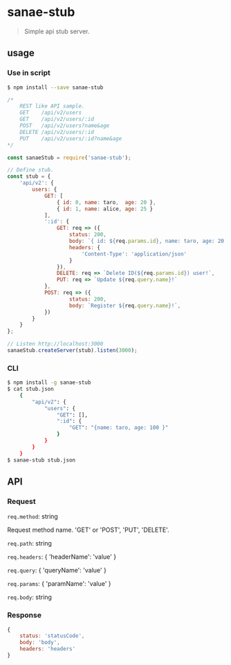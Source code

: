 sanae-stub
====

> Simple api stub server.

usage
----

### Use in script

```sh
$ npm install --save sanae-stub
```

```js
/*
    REST like API sample.
    GET    /api/v2/users
    GET    /api/v2/users/:id
    POST   /api/v2/users?name&age
    DELETE /api/v2/users/:id
    PUT    /api/v2/users/:id?name&age
*/

const sanaeStub = require('sanae-stub');

// Define stub.
const stub = {
    'api/v2': {
        users: {
            GET: [
                { id: 0, name: taro,  age: 20 },
                { id: 1, name: alice, age: 25 }
            ],
            ':id': {
                GET: req => ({
                    status: 200,
                    body: `{ id: ${req.params.id}, name: taro, age: 20 }`,
                    headers: {
                        'Content-Type': 'application/json'
                    }
                }),
                DELETE: req => `Delete ID(${req.params.id}) user!`,
                PUT: req => `Update ${req.query.name}!`
            },
            POST: req => ({
                    status: 200,
                    body: `Register ${req.query.name}!`,
            })
        }
    }
};

// Listen http://localhost:3000
sanaeStub.createServer(stub).listen(3000);
```

### CLI

```sh
$ npm install -g sanae-stub
$ cat stub.json
    {
        "api/v2": {
            "users": {
                "GET": [],
                ":id": {
                    "GET": "{name: taro, age: 100 }"
                }
            }
        }
    }
$ sanae-stub stub.json
```

API
----

### Request

`req.method`: string

Request method name. 'GET' or 'POST', 'PUT', 'DELETE'.

`req.path`: string

`req.headers`: { 'headerName': 'value' }

`req.query`: { 'queryName': 'value' }

`req.params`: { 'paramName': 'value' }

`req.body`: string

### Response

```js
{
    status: 'statusCode',
    body: 'body',
    headers: 'headers'
}
```
